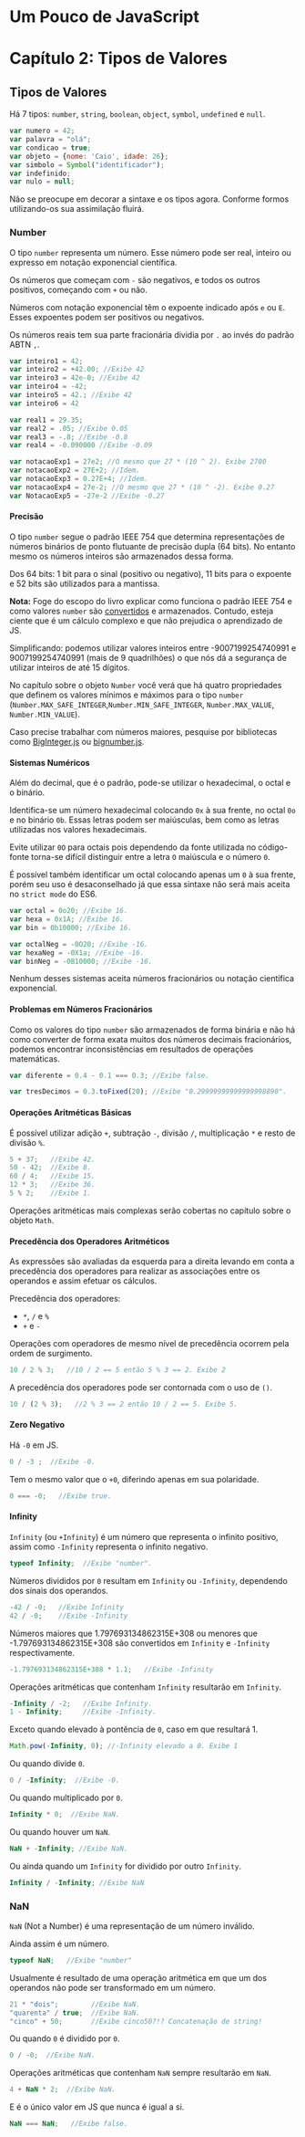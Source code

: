 # Um Pouco de JavaScript
# Capítulo 2: Tipos de Valores

## Tipos de Valores

Há 7 tipos: `number`, `string`, `boolean`, `object`, `symbol`, `undefined` e `null`.

```js
var numero = 42;
var palavra = "olá";
var condicao = true;
var objeto = {nome: 'Caio', idade: 26};
var simbolo = Symbol("identificador");
var indefinido;
var nulo = null;
```

Não se preocupe em decorar a sintaxe e os tipos agora. Conforme formos utilizando-os sua assimilação fluirá.

### Number

O tipo `number` representa um número. Esse número pode ser real, inteiro ou expresso em notação exponencial científica.

Os números que começam com `-` são negativos, e todos os outros positivos, começando com `+` ou não.

Números com notação exponencial têm o expoente indicado após `e` ou `E`. Esses expoentes podem ser positivos ou negativos.

Os números reais tem sua parte fracionária dividia por `.` ao invés do padrão ABTN `,`.

```js
var inteiro1 = 42;
var inteiro2 = +42.00; //Exibe 42
var inteiro3 = 42e-0; //Exibe 42
var inteiro4 = -42;
var inteiro5 = 42.; //Exibe 42
var inteiro6 = 42

var real1 = 29.35; 
var real2 = .05; //Exibe 0.05
var real3 = -.8; //Exibe -0.8
var real4 = -0.090000 //Exibe -0.09

var notacaoExp1 = 27e2; //O mesmo que 27 * (10 ^ 2). Exibe 2700
var notacaoExp2 = 27E+2; //Idem.
var notacaoExp3 = 0.27E+4; //Idem.
var notacaoExp4 = 27e-2; //O mesmo que 27 * (10 ^ -2). Exibe 0.27
var NotacaoExp5 = -27e-2 //Exibe -0.27
```

#### Precisão

O tipo `number` segue o padrão IEEE 754 que determina representações de números binários de ponto flutuante de precisão dupla (64 bits). No entanto mesmo os números inteiros são armazenados dessa forma.

Dos 64 bits: 1 bit para o sinal (positivo ou negativo), 11 bits para o expoente e 52 bits são utilizados para a mantissa.

**Nota:** Foge do escopo do livro explicar como funciona o padrão IEEE 754 e como valores `number` são [convertidos](http://www.h-schmidt.net/FloatConverter/IEEE754.html) e armazenados. Contudo, esteja ciente que é um cálculo complexo e que não prejudica o aprendizado de JS.

Simplificando: podemos utilizar valores inteiros entre -9007199254740991 e 9007199254740991 (mais de 9 quadrilhões) o que nós dá a segurança de utilizar inteiros de até 15 dígitos. 

No capítulo sobre o objeto `Number` você verá que há quatro propriedades que definem os valores mínimos e máximos para o tipo `number` (`Number.MAX_SAFE_INTEGER`,`Number.MIN_SAFE_INTEGER`, `Number.MAX_VALUE`, `Number.MIN_VALUE`).

Caso precise trabalhar com números maiores, pesquise por bibliotecas como [BigInteger.js](https://github.com/peterolson/BigInteger.js) ou [bignumber.js](https://github.com/MikeMcl/bignumber.js).

#### Sistemas Numéricos

Além do decimal, que é o padrão, pode-se utilizar o hexadecimal, o octal e o binário. 

Identifica-se um número hexadecimal colocando `0x` à sua frente, no octal `0o` e no binário `0b`. Essas letras podem ser maiúsculas, bem como as letras utilizadas nos valores hexadecimais.

Evite utilizar `0O` para octais pois dependendo da fonte utilizada no código-fonte torna-se difícil distinguir entre a letra `O` maiúscula e o número `0`.

É possível também identificar um octal colocando apenas um `0` à sua frente, porém seu uso é desaconselhado já que essa sintaxe não será mais aceita no `strict mode` do ES6.

```js
var octal = 0o20; //Exibe 16.
var hexa = 0x1A; //Exibe 16.
var bin = 0b10000; //Exibe 16.

var octalNeg = -0O20; //Exibe -16.
var hexaNeg = -0X1a; //Exibe -16.
var binNeg = -0B10000; //Exibe -16.
```

Nenhum desses sistemas aceita números fracionários ou notação científica exponencial.

#### Problemas em Números Fracionários

Como os valores do tipo `number` são armazenados de forma binária e não há como converter de forma exata muitos dos números decimais fracionários, podemos encontrar inconsistências em resultados de operações matemáticas.

```js
var diferente = 0.4 - 0.1 === 0.3; //Exibe false.

var tresDecimos = 0.3.toFixed(20); //Exibe "0.29999999999999998890".
```

#### Operações Aritméticas Básicas

É possível utilizar adição `+`, subtração `-`, divisão `/`, multiplicação `*` e resto de divisão `%`.

```js
5 + 37;   //Exibe 42.
50 - 42;  //Exibe 8.
60 / 4;   //Exibe 15.
12 * 3;   //Exibe 36.
5 % 2;    //Exibe 1.
```

Operações aritméticas mais complexas serão cobertas no capítulo sobre o objeto `Math`.

#### Precedência dos Operadores Aritméticos

As expressões são avaliadas da esquerda para a direita levando em conta a precedência dos operadores para realizar as associações entre os operandos e assim efetuar os cálculos.

Precedência dos operadores:
* `*`, `/` e `%`
* `+` e `-`

Operações com operadores de mesmo nível de precedência ocorrem pela ordem de surgimento. 

```js
10 / 2 % 3;   //10 / 2 == 5 então 5 % 3 == 2. Exibe 2 
```

A precedência dos operadores pode ser contornada com o uso de `()`.

```js
10 / (2 % 3);   //2 % 3 == 2 então 10 / 2 == 5. Exibe 5.
```

#### Zero Negativo

Há `-0` em JS.

```js
0 / -3 ;  //Exibe -0.
```

Tem o mesmo valor que o `+0`, diferindo apenas em sua polaridade.

```js
0 === -0;   //Exibe true.
```

#### Infinity

`Infinity` (ou `+Infinity`)  é um número que representa o infinito positivo, assim como `-Infinity` representa o infinito negativo.

```js
typeof Infinity;  //Exibe "number".
```

Números divididos por `0` resultam em `Infinity` ou `-Infinity`, dependendo dos sinais dos operandos.

```js
-42 / -0;   //Exibe Infinity
42 / -0;    //Exibe -Infinity
```

Números maiores que 1.797693134862315E+308 ou menores que -1.797693134862315E+308 são convertidos em `Infinity` e `-Infinity` respectivamente.

```js
-1.797693134862315E+308 * 1.1;   //Exibe -Infinity
```

Operações aritméticas que contenham `Infinity` resultarão em `Infinity`. 

```js
-Infinity / -2;   //Exibe Infinity.
1 - Infinity;     //Exibe -Infinity.
```

Exceto quando elevado à pontência de `0`, caso em que resultará 1.

```js
Math.pow(-Infinity, 0); //-Infinity elevado a 0. Exibe 1
```

Ou quando divide `0`.

```js
0 / -Infinity;  //Exibe -0.
```

Ou quando multiplicado por `0`.

```js
Infinity * 0;  //Exibe NaN.
```

Ou quando houver um `NaN`.

```js
NaN + -Infinity; //Exibe NaN.
```

Ou ainda quando um `Infinity` for dividido por outro `Infinity`.

```js
Infinity / -Infinity; //Exibe NaN
```

### NaN

`NaN` (Not a Number) é uma representação de um número inválido. 

Ainda assim é um número.

```js
typeof NaN;   //Exibe "number"
```

Usualmente é resultado de uma operação aritmética em que um dos operandos não pode ser transformado em um número.

```js
21 * "dois";        //Exibe NaN.
"quarenta" / true;  //Exibe NaN.
"cinco" + 50;       //Exibe cinco50?!? Concatenação de string!
```

Ou quando `0` é dividido por `0`.

```js
0 / -0;  //Exibe NaN.
```

Operações aritméticas que contenham `NaN` sempre resultarão em `NaN`.

```js
4 + NaN * 2;  //Exibe NaN.
```

E é o único valor em JS que nunca é igual a si.

```js
NaN === NaN;   //Exibe false.
```

